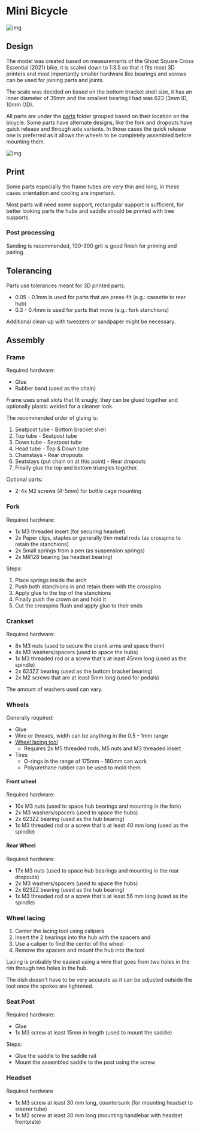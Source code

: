 # Mini Bicycle

![img](./photos/size.jpg)

## Design

The model was created based on measurements of the Ghost Square Cross Essential (2021) bike, it is
scaled down to 1:3.5 so that it fits most 3D printers and most importantly smaller hardware like
bearings and screws can be used for joining parts and joints.

The scale was decided on based on the bottom bracket shell size, it has an inner diameter of 35mm
and the smallest bearing I had was 623 (3mm ID, 10mm OD).

All parts are under the [parts](./parts/) folder grouped based on their location on the bicycle.
Some parts have alternate designs, like the fork and dropouts have quick release and through axle
variants. In those cases the quick release one is preferred as it allows the wheels to be completely
assembled before mounting them.

![img](./photos/parts.jpg)

## Print

Some parts especially the frame tubes are very thin and long, in these cases orientation and cooling
are important.

Most parts will need some support, rectangular support is sufficient, for better looking parts the
hubs and saddle should be printed with tree supports.

### Post processing

Sanding is recommended, 100-300 grit is good finish for priming and paiting.

## Tolerancing

Parts use tolerances meant for 3D printed parts.

- 0.05 - 0.1mm is used for parts that are press-fit (e.g.: cassette to rear hub)
- 0.3 - 0.4mm is used for parts that move (e.g.: fork stanchions)

Additional clean up with tweezers or sandpaper might be necessary.

## Assembly

### Frame

Required hardware:

- Glue
- Rubber band (used as the chain)

Frame uses small slots that fit snugly, they can be glued together and optionally plastic welded for
a cleaner look.

The recommended order of gluing is:

1. Seatpost tube - Bottom bracket shell
2. Top tube - Seatpost tube
3. Down tube - Seatpost tube
4. Head tube - Top & Down tube
5. Chainstays - Rear dropouts
6. Seatstays (put chain on at this point) - Rear dropouts
7. Finally glue the top and bottom triangles together.

Optional parts:

- 2-4x M2 screws (4-5mm) for bottle cage mounting

### Fork

Required hardware:

- 1x M3 threaded insert (for securing headset)
- 2x Paper clips, staples or generally thin metal rods (as crosspins to retain the stanchions)
- 2x Small springs from a pen (as suspension springs)
- 2x MR128 bearing (as headset bearing)

Steps:

1. Place springs inside the arch
2. Push both stanchions in and retain them with the crosspins
3. Apply glue to the top of the stanchions
4. Finally push the crown on and hold it
5. Cut the crosspins flush and apply glue to their ends

### Crankset

Required hardware:

- 8x M3 nuts (used to secure the crank arms and space them)
- 4x M3 washers/spacers (used to space the hubs)
- 1x M3 threaded rod or a screw that's at least 45mm long (used as the spindle)
- 2x 623ZZ bearing (used as the bottom bracket bearing)
- 2x M2 screws that are at least 5mm long (used for pedals)

The amount of washers used can vary.

### Wheels

Generally required:

- Glue
- Wire or threads, width can be anything in the 0.5 - 1mm range
- [Wheel lacing tool](./tools/wheel-lacing/)
  - Requires 2x M5 threaded rods, M5 nuts and M3 threaded insert
- Tires
  - O-rings in the range of 175mm - 180mm can work
  - Polyurethane rubber can be used to mold them

#### Front wheel

Required hardware:

- 10x M3 nuts (used to space hub bearings and mounting in the fork)
- 2x M3 washers/spacers (used to space the hubs)
- 2x 623ZZ bearing (used as the hub bearing)
- 1x M3 threaded rod or a screw that's at least 40 mm long (used as the spindle)

#### Rear Wheel

Required hardware:

- 17x M3 nuts (used to space hub bearings and mounting in the rear dropouts)
- 2x M3 washers/spacers (used to space the hubs)
- 2x 623ZZ bearing (used as the hub bearing)
- 1x M3 threaded rod or a screw that's at least 56 mm long (used as the spindle)

### Wheel lacing

1. Center the lacing tool using calipers
2. Insert the 2 bearings into the hub with the spacers and 
3. Use a caliper to find the center of the wheel
4. Remove the spacers and mount the hub into the tool

Lacing is probably the easiest using a wire that goes from two holes in the rim through two holes
in the hub.

The dish doesn't have to be very accurate as it can be adjusted outside the tool once the spokes are
tightened.

### Seat Post

Required hardware:

- Glue
- 1x M3 screw at least 15mm in length (used to mount the saddle)

Steps:

- Glue the saddle to the saddle rail
- Mount the assembled saddle to the post using the screw

### Headset

Required hardware

- 1x M3 screw at least 30 mm long, countersunk (for mounting headset to steerer tube)
- 1x M2 screw at least 30 mm long (mounting handlebar with headset frontplate)
